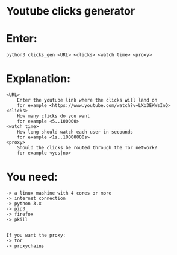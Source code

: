 # Youtube clicks generator

# Enter:
  
    python3 clicks_gen <URL> <clicks> <watch time> <proxy>
  
# Explanation:
    <URL>
        Enter the youtube link where the clicks will land on
        for example <https://www.youtube.com/watch?v=LXb3EKWsInQ>
    <clicks> 
        How many clicks do you want
        for example <5..100000>
    <watch time> 
        How long should watch each user in secounds
        for example <1s..10000000s>
    <proxy> 
        Should the clicks be routed through the Tor network?
        for example <yes|no>

# You need:
    -> a linux mashine with 4 cores or more
    -> internet connection
    -> python 3.x
    -> pip3
    -> firefox
    -> pkill
    
    
    If you want the proxy:
    -> tor
    -> proxychains
    
